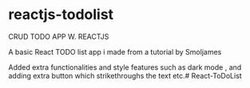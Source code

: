 # reactjs-todolist
 CRUD TODO APP W. REACTJS

 A basic React TODO list app i made from a tutorial by Smoljames
 
Added extra functionalities and style features such as dark mode , and adding extra button which strikethroughs the text etc.# React-ToDoList
